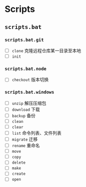 # Scripts

## `scripts.bat`

### `scripts.bat.git`

- [ ] `clone` 克隆远程仓库某一目录至本地
- [ ] `init`

### `scripts.bat.node`

- [ ] `checkout` 版本切换

### `scripts.bat.windows`

- [ ] `unzip` 解压压缩包
- [ ] `download` 下载
- [ ] `backup` 备份
- [ ] `clean`
- [ ] `clear`
- [ ] `list` 命令列表、文件列表
- [ ] `migrate` 迁移
- [ ] `rename` 重命名
- [ ] `move`
- [ ] `copy`
- [ ] `delete`
- [ ] `make`
- [ ] `create`
- [ ] `open`
